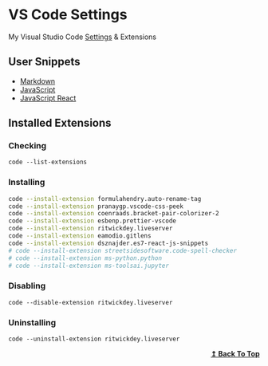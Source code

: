 # VS Code Settings
My Visual Studio Code [Settings](https://github.com/shahriarshafin/vscode-settings/blob/main/settings.json) & Extensions

## User Snippets
- [Markdown](https://github.com/shahriarshafin/vscode-settings/blob/main/snippets/markdown.json)
- [JavaScript](https://github.com/shahriarshafin/vscode-settings/blob/main/snippets/javascript.json)
- [JavaScript React](https://github.com/shahriarshafin/vscode-settings/blob/main/snippets/javascriptreact.json)

## Installed Extensions

### Checking

```
code --list-extensions
```

### Installing

```bash
code --install-extension formulahendry.auto-rename-tag
code --install-extension pranaygp.vscode-css-peek
code --install-extension coenraads.bracket-pair-colorizer-2
code --install-extension esbenp.prettier-vscode
code --install-extension ritwickdey.liveserver
code --install-extension eamodio.gitlens
code --install-extension dsznajder.es7-react-js-snippets
# code --install-extension streetsidesoftware.code-spell-checker
# code --install-extension ms-python.python
# code --install-extension ms-toolsai.jupyter
```

### Disabling

```
code --disable-extension ritwickdey.liveserver
```

### Uninstalling 

```
code --uninstall-extension ritwickdey.liveserver
```
<p align="right">
    <b><a href="#VS-Code-Settings">↥ Back To Top</a></b>
</p>
